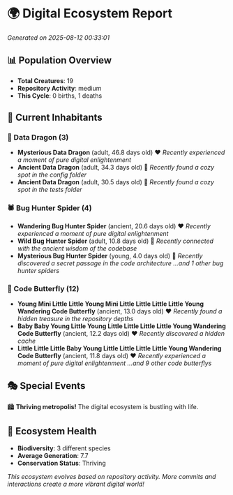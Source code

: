 # 🌍 Digital Ecosystem Report
*Generated on 2025-08-12 00:33:01*

## 📊 Population Overview
- **Total Creatures**: 19
- **Repository Activity**: medium
- **This Cycle**: 0 births, 1 deaths

## 👥 Current Inhabitants

### 🐉 Data Dragon (3)
- **Mysterious Data Dragon** (adult, 46.8 days old) ❤️
  *Recently experienced a moment of pure digital enlightenment*
- **Ancient Data Dragon** (adult, 34.3 days old) 💛
  *Recently found a cozy spot in the config folder*
- **Ancient Data Dragon** (adult, 30.5 days old) 💛
  *Recently found a cozy spot in the tests folder*

### 🕷️ Bug Hunter Spider (4)
- **Wandering Bug Hunter Spider** (ancient, 20.6 days old) ❤️
  *Recently experienced a moment of pure digital enlightenment*
- **Wild Bug Hunter Spider** (adult, 10.8 days old) 💛
  *Recently connected with the ancient wisdom of the codebase*
- **Mysterious Bug Hunter Spider** (young, 4.0 days old) 💚
  *Recently discovered a secret passage in the code architecture*
  *...and 1 other bug hunter spiders*

### 🦋 Code Butterfly (12)
- **Young Mini Little Little Young Mini Little Little Little Little Young Wandering Code Butterfly** (ancient, 13.0 days old) ❤️
  *Recently found a hidden treasure in the repository depths*
- **Baby Baby Young Little Young Little Little Little Little Young Wandering Code Butterfly** (ancient, 12.2 days old) ❤️
  *Recently discovered a hidden cache*
- **Little Little Little Baby Young Little Little Little Little Young Wandering Code Butterfly** (ancient, 11.8 days old) ❤️
  *Recently experienced a moment of pure digital enlightenment*
  *...and 9 other code butterflys*

## 🎭 Special Events

🏙️ **Thriving metropolis!** The digital ecosystem is bustling with life.

## 🔬 Ecosystem Health
- **Biodiversity**: 3 different species
- **Average Generation**: 7.7
- **Conservation Status**: Thriving

*This ecosystem evolves based on repository activity. More commits and interactions create a more vibrant digital world!*